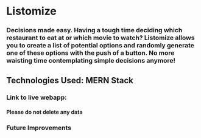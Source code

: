 # Listomize

### Decisions made easy. Having a tough time deciding which restaurant to eat at or which movie to watch? Listomize allows you to create a list of potential options and randomly generate one of these options with the push of a button. No more waisting time contemplating simple decisions anymore!

## Technologies Used: MERN Stack

### Link to live webapp: 
#### Please do not delete any data

### Future Improvements 
